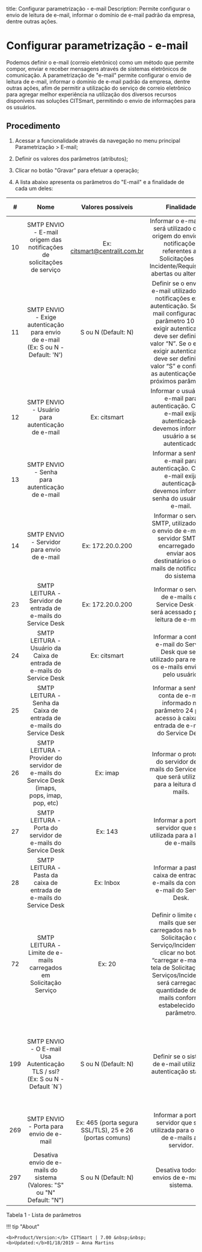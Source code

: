title: Configurar parametrização - e-mail
Description: Permite configurar o envio de leitura de e-mail, informar o domínio de e-mail padrão da empresa, dentre outras ações.
# Configurar parametrização - e-mail


Podemos definir o e-mail (correio eletrônico) como um método que permite compor,
enviar e receber mensagens através de sistemas eletrônicos de comunicação. A
parametrização de "e-mail" permite configurar o envio de leitura de e-mail,
informar o domínio de e-mail padrão da empresa, dentre outras ações, afim de
permitir a utilização do serviço de correio eletrônico para agregar melhor
experiência na utilização dos diversos recursos disponíveis nas soluções
CITSmart, permitindo o envio de informações para os usuários.

Procedimento
----------------

1.  Acessar a funcionalidade através da navegação no menu principal
    Parametrização \> E-mail;

2.  Definir os valores dos parâmetros (atributos);

3.  Clicar no botão "Gravar" para efetuar a operação;

4.  A lista abaixo apresenta os parâmetros do "E-mail" e a finalidade de cada um
    deles:

|  #  |                                             Nome                                             |                    Valores possíveis                    |                                                                                                                                             Finalidade                                                                                                                                             |                                                                      Orientações complementares                                                                     |
|:---:|:--------------------------------------------------------------------------------------------:|:-------------------------------------------------------:|:--------------------------------------------------------------------------------------------------------------------------------------------------------------------------------------------------------------------------------------------------------------------------------------------------:|:-------------------------------------------------------------------------------------------------------------------------------------------------------------------:|
|  10 |            SMTP ENVIO - E-mail origem das notificações de solicitações de serviço            |              Ex: citsmart@centralit.com.br              |                                                                        Informar o e-mail que será utilizado como origem do envio das notificações referentes as Solicitações de Incidente/Requisições abertas ou alteradas.                                                                        |                                                                            Não se aplica                                                                            |
|  11 |       SMTP ENVIO - Exige autenticação para envio de e-mail (Ex: S ou N - Default: 'N')       |                   S ou N (Default: N)                   | Definir se o envio de e-mail utilizado para notificações exige autenticação. Se o e-mail configurado no parâmetro 10 não exigir autenticação, deve ser definido o valor “N”. Se o e-mail exigir autenticação, deve ser definido o valor “S” e configurar as autenticações nos próximos parâmetros. |                           Caso não seja definido o valor para o parâmetro, será definido pelo sistema automaticamente o valor: “N” (Não).                           |
|  12 |                       SMTP ENVIO - Usuário para autenticação de e-mail                       |                       Ex: citsmart                      |                                                                                   Informar o usuário de e-mail para autenticação. Caso o e-mail exija autenticação, devemos informar o usuário a ser autenticado.                                                                                  |                                             Caso não informe o usuário corretamente, não será realizada a autenticação.                                             |
|  13 |                        SMTP ENVIO - Senha para autenticação de e-mail                        |                                                         |                                                                                   Informar a senha de e-mail para autenticação. Caso e e-mail exija autenticação, devemos informar a senha do usuário do e-mail.                                                                                   |                                              Caso não informe a senha corretamente, não será realizada a autenticação.                                              |
|  14 |                          SMTP ENVIO - Servidor para envio de e-mail                          |                     Ex: 172.20.0.200                    |                                                                    Informar o servidor SMTP, utilizado para o envio de e-mail. O servidor SMTP é encarregado de enviar aos destinatários os e-mails de notificações do sistema.                                                                    |                             Caso não informe o servidor SMTP, não será possível realizar o envio de e-mails de notificações do sistema.                             |
|  23 |                 SMTP LEITURA - Servidor de entrada de e-mails do Service Desk                |                     Ex: 172.20.0.200                    |                                                                                                     Informar o servidor de e-mails do Service Desk que será acessado para a leitura de e-mails.                                                                                                    |                                                                            Não se aplica                                                                            |
|  24 |             SMTP LEITURA - Usuário da Caixa de entrada de e-mails do Service Desk            |                       Ex: citsmart                      |                                                                                            Informar a conta de e-mail do Service Desk que será utilizado para receber os e-mails enviados pelo usuário.                                                                                            |                                                                            Não se aplica                                                                            |
|  25 |              SMTP LEITURA - Senha da Caixa de entrada de e-mails do Service Desk             |                                                         |                                                                                      Informar a senha da conta de e-mail informado no parâmetro 24 para acesso à caixa de entrada de e-mails do Service Desk.                                                                                      |                                                                            Não se aplica                                                                            |
|  26 | SMTP LEITURA - Provider do servidor de e-mails do Service Desk (imaps, pops, imap, pop, etc) |                         Ex: imap                        |                                                                                              Informar o protocolo do servidor de e-mails do Service Desk que será utilizado para a leitura de e-mails.                                                                                             |                                                                            Não se aplica                                                                            |
|  27 |                  SMTP LEITURA - Porta do servidor de e-mails do Service Desk                 |                         Ex: 143                         |                                                                                                             Informar a porta do servidor que será utilizada para a leitura de e-mails.                                                                                                             |                                                                            Não se aplica                                                                            |
|  28 |              SMTP LEITURA - Pasta da caixa de entrada de e-mails do Service Desk             |                        Ex: Inbox                        |                                                                                                         Informar a pasta da caixa de entrada de e-mails da conta de e-mail do Service Desk.                                                                                                        |                                                                            Não se aplica                                                                            |
|  72 |              SMTP LEITURA - Limite de e-mails carregados em Solicitação Serviço              |                          Ex: 20                         |                    Definir o limite de e-mails que serão carregados na tela de Solicitação de Serviço/Incidente. Ao clicar no botão “carregar e-mail” na tela de Solicitação de Serviços/Incidentes, será carregada a quantidade de e-mails conforme estabelecido no parâmetro.                    |                                                                            Não se aplica                                                                            |
| 199 |         SMTP ENVIO - O E-mail Usa Autenticação TLS / ssl? (Ex: S ou N - Default ´N´)         |                   S ou N (Default: N)                   |                                                                                                                  Definir se o sistema de e-mail utilizará a autenticação starttls.                                                                                                                 | Se não for informado o valor ‘S’ para o parâmetro, impactará somente nos servidores que utilizam TLS/SSL na autenticação e o sistema não conseguirá enviar e-mails. |
| 269 |                            SMTP ENVIO - Porta para envio de e-mail                           | Ex: 465 (porta segura SSL/TLS), 25 e 26 (portas comuns) |                                                                                                        Informar a porta do servidor que será utilizada para o envio de e-mails ao servidor.                                                                                                        |                                                                            Não se aplica                                                                            |
| 297 |            Desativa envio de e-mails do sistema (Valores: "S" ou "N" Default: "N")           |                   S ou N (Default: N)                   |                                                                                                                           Desativa todos os envios de e-mail do sistema.                                                                                                                           |                                                                            Não se aplica                                                                            |


Tabela 1 - Lista de parâmetros

!!! tip "About"

    <b>Product/Version:</b> CITSmart | 7.00 &nbsp;&nbsp;
    <b>Updated:</b>01/18/2019 – Anna Martins

